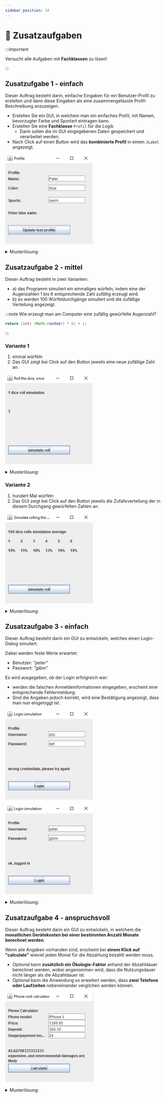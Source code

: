 ```yaml
---
sidebar_position: 10
---
```


# 🦸 Zusatzaufgaben

:::important

Versucht alle Aufgaben mit **Fachklassen** zu lösen!

:::

## Zusatzufgabe 1 - einfach

Dieser Auftrag besteht darin, einfache Eingaben für ein Benutzer-Profil zu erstellen und dann diese Eingaben als eine zusammengefasste Profil-Beschreibung anzuzeigen.

<div class="grid"><div>

- Erstellen Sie ein GUI, in welchem man ein einfaches Profil, mit Namen, bevorzugter Farbe und Sportart eintragen kann. 
- Erstellen Sie eine **Fachklasse** `Profil` für die Logik
    - Darin sollen die im GUI eingegebenen Daten gespeichert und verarbeitet werden.
- Nach Click auf einen Button wird das **kombinierte Profil** in einem `JLabel` angezeigt.

</div><div>

![](../img/zusatz-auftrag1.png)

</div></div>

<details><summary>Musterlösung:</summary>

```java title="Profile.java"
public class Profile {
    private String name = "";
    private String favoriteColor = "";
    private String favoriteSports = "";

    public void setName(String name) {
        this.name = name;
    }

    public void setFavoriteColor(String favoriteColor) {
        this.favoriteColor = favoriteColor;
    }

    public void setFavoriteSports(String favoriteSports) {
        this.favoriteSports = favoriteSports;
    }

    public String getProfileDescription() {
        return name + " " + favoriteColor + " " + favoriteSports;
    }
}
```

```java title="ProfileGUI.java"
import java.awt.event.ActionEvent;
import java.awt.event.ActionListener;

import javax.swing.JButton;
import javax.swing.JFrame;
import javax.swing.JLabel;
import javax.swing.JTextField;

public class ProfileGUI extends JFrame implements ActionListener {
	JLabel titleLabel = new JLabel("Profile");
	JLabel nameLabel = new JLabel("Name:");
	JTextField nameField = new JTextField();
	JLabel favColorLabel = new JLabel("Color:");
	JTextField favColorField = new JTextField();
	JLabel favSportsLabel = new JLabel("Sports:");
	JTextField favSportsField = new JTextField();
	JLabel descriptionLabel = new JLabel();
	JButton profileButton = new JButton("Update text profile");
	Profile profile = new Profile();

	public void showDialog() {
		setLayout(null);
		titleLabel.setBounds(10, 20, 200, 20);
		int labelWith = 120;
		int fieldIndentation = 140;
		int line1 = 40;
		nameLabel.setBounds(10, line1, labelWith, 20);
		nameField.setBounds(fieldIndentation, line1, labelWith, 20);
		int line2 = 70;
		favColorLabel.setBounds(10, line2, labelWith, 20);
		favColorField.setBounds(fieldIndentation, line2, labelWith, 20);
		int line3 = 110;
		favSportsLabel.setBounds(10, line3, labelWith, 20);
		favSportsField.setBounds(fieldIndentation, line3, labelWith, 20);
		descriptionLabel.setBounds(10, 150, 250, 20);
		profileButton.setBounds(10, 200, 200, 30);
		add(titleLabel);
		add(nameLabel);
		add(nameField);
		add(favColorLabel);
		add(favColorField);
		add(favSportsLabel);
		add(favSportsField);
		add(descriptionLabel);
		add(profileButton);
		profileButton.addActionListener(this);
		setDefaultCloseOperation(EXIT_ON_CLOSE);
		setSize(300, 300);
		setTitle("Profile");
		setVisible(true);
	}

	public void actionPerformed(ActionEvent arg0) {
		profile.setName(nameField.getText());
		profile.setFavoriteColor(favColorField.getText());
		profile.setFavoriteSports(favSportsField.getText());
		descriptionLabel.setText(profile.getProfileDescription());
	}
}
```

```java title="ProfileGUIStarter.java"
public class ProfileGUIStarter {

	public static void main(String[] args) {
		ProfileGUI gui = new ProfileGUI();
		gui.showDialog();
	}

}
```

</details>


<!-- Durch SOL
### Punkte

- 1 Punkt, wenn Name, Color, Sports direkt in der actionPerformed-Methode kombiniert werden.
- 2 Punkte, wenn Name, Color, Sports erst in der zur Verfügung gestellten Fachklasse Profile gespeichert werden, und dann von dort als eine `profileDescription` abgerufen werden.
- 3 Punkte, wenn Sie die Fachklasse Profile selbst programmiert haben.
-->

## Zusatzaufgabe 2 - mittel

Dieser Auftrag besteht in zwei Varianten: 

- a) das Programm simuliert ein einmaliges würfeln, indem eine der Augenzahlen 1 bis 6 entsprechende Zahl zufällig erzeugt wird.
- b) es werden 100 Würfeldurchgänge simuliert und die zufällige Verteilung angezeigt.

:::note Wie erzeugt man am Computer eine zufällig gewürfelte Augenzahl?

```java
return (int) (Math.random() * 6) + 1;
```

:::

### Variante 1

<div class="grid"><div>

1. einmal würfeln
2. Das GUI zeigt bei Click auf den Button jeweils eine neue zufällige Zahl an.

</div><div>

![](../img/zusatz-auftrag2-variante1.png)

</div></div>

<!--
Punkte:
- 2 Punkte, wenn Fachklasse fertig übernommen,
- 3 Punkte, wenn auch Fachklasse selbst programmiert,
-->

<details><summary>Musterlösung:</summary>

```java title="Dice.java"
public class Dice {
    // kann static sein, da keine Instanz-Variablen verwendet werden
    public static int roll() {
        return (int) (Math.random() * 6) + 1;
    }

    // nur zum testen von sich selbst
    public static void main(String[] args) {
        System.out.println(Dice.roll());
    }
}
```

```java title="DiceGUI.java"
import java.awt.event.ActionEvent;
import java.awt.event.ActionListener;

import javax.swing.JButton;
import javax.swing.JFrame;
import javax.swing.JLabel;

public class DiceGUI extends JFrame implements ActionListener {
	JLabel titleLabel = new JLabel("1 dice roll simulation");
	JLabel oneLabel = new JLabel();
	JButton rollButton = new JButton("simulate roll");
	Dice dice = new Dice();

	public void showDialog() {
		setLayout(null);
		titleLabel.setBounds(10, 20, 200, 20);
		oneLabel.setBounds(10, 80, 30, 20);
		rollButton.setBounds(10, 200, 200, 30);
		add(titleLabel);
		add(oneLabel);
		add(rollButton);
		rollButton.addActionListener(this);
		setDefaultCloseOperation(EXIT_ON_CLOSE);
		setSize(300, 300);
		setTitle("");
		setVisible(true);
	}

	public void actionPerformed(ActionEvent arg0) {
		oneLabel.setText(Integer.toString(dice.roll()));
	}
}
```


```java title="DiceGUIStarter.java"
public class DiceGUIStarter {

	public static void main(String[] args) {
		DiceGUI gui = new DiceGUI();
		gui.showDialog();
	}

}
```

</details>

### Variante 2

<div class="grid"><div>

1. hundert Mal würfeln
2. Das GUI zeigt bei Click auf den Button jeweils die Zufallsverteilung der in diesem Durchgang gewürfelten Zahlen an.

</div><div>

![](../img/zusatz-auftrag2-variante2.png)

</div></div>

<details><summary>Musterlösung:</summary>

```java title="MultiDice.java"
public class MultiDice {

	public static int[] rollTimes(int times) {
		int[] counts = { 0, 0, 0, 0, 0, 0 }; // pro Zahl eine Stelle
		for (int i = 0; i < times; i++) {
			int randomNumber = rollOnce(); // würfeln
			counts[randomNumber - 1]++; // index startet bei 0 daher -1
			// counts[rollOnce() - 1]++; // das würde auch gehen
		}
		return counts; // gibt Array zurück mit allen Zahlen
	}

	public static int rollOnce() {
		return (int) (Math.random() * (6 - 1 + 1)) + 1;
	}

	// nur zum testen von sich selbst
	public static void main(String[] args) {
        // hier könnte man auch 217 mal würfeln
        // dann müsste man die % Angaben aber auch normalisieren!
		int[] counts = MultiDice.rollTimes(100); 
		for (int i = 0; i < counts.length; i++) {
			System.out.println((i + 1) + ": " + counts[i] + "%");
		}
	}

}
```

```java title="MultiDiceGUI.java"
import java.awt.event.ActionEvent;
import java.awt.event.ActionListener;

import javax.swing.JButton;
import javax.swing.JFrame;
import javax.swing.JLabel;

public class MultiDiceGUI extends JFrame implements ActionListener {
	JLabel titleLabel = new JLabel("100 dice rolls simulation average");
	JLabel oneLabel = new JLabel();
	JLabel twoLabel = new JLabel();
	JLabel threeLabel = new JLabel();
	JLabel fourLabel = new JLabel();

	JLabel fiveLabel = new JLabel();
	JLabel sixLabel = new JLabel();
	JLabel oneTitleLabel = new JLabel("1");
	JLabel twoTitleLabel = new JLabel("2");
	JLabel threeTitleLabel = new JLabel("3");
	JLabel fourTitleLabel = new JLabel("4");
	JLabel fiveTitleLabel = new JLabel("5");
	JLabel sixTitleLabel = new JLabel("6");
	JButton rollButton = new JButton("simulate roll");
	MultiDice dicer = new MultiDice();

	public void showDialog() {
		setLayout(null);
		titleLabel.setBounds(10, 20, 200, 20);
		int line2 = 50;
		oneTitleLabel.setBounds(10, line2, 30, 20);
		twoTitleLabel.setBounds(50, line2, 30, 20);
		threeTitleLabel.setBounds(90, line2, 30, 20);
		fourTitleLabel.setBounds(130, line2, 30, 20);
		fiveTitleLabel.setBounds(170, line2, 30, 20);
		sixTitleLabel.setBounds(210, line2, 30, 20);
		int line3 = 80;
		oneLabel.setBounds(10, line3, 30, 20);
		twoLabel.setBounds(50, line3, 30, 20);
		threeLabel.setBounds(90, line3, 30, 20);
		fourLabel.setBounds(130, line3, 30, 20);
		fiveLabel.setBounds(170, line3, 30, 20);
		sixLabel.setBounds(210, line3, 30, 20);
		rollButton.setBounds(10, 200, 200, 30);
		add(oneTitleLabel);
		add(twoTitleLabel);
		add(threeTitleLabel);
		add(fourTitleLabel);
		add(fiveTitleLabel);
		add(sixTitleLabel);
		add(titleLabel);
		add(oneLabel);
		add(twoLabel);
		add(threeLabel);
		add(fourLabel);
		add(fiveLabel);
		add(sixLabel);
		add(rollButton);

		rollButton.addActionListener(this);
		setDefaultCloseOperation(EXIT_ON_CLOSE);
		setSize(300, 300);
		setTitle("");
		setVisible(true);
	}

	public void actionPerformed(ActionEvent arg0) {
		int[] counts = MultiDice.rollTimes(100); 
		oneLabel.setText(counts[0] + "%");
		twoLabel.setText(counts[1] + "%");
		threeLabel.setText(counts[2] + "%");
		fourLabel.setText(counts[3] + "%");
		fiveLabel.setText(counts[4] + "%");
		sixLabel.setText(counts[5] + "%");
	}
}
```

```java title="MultiDiceGUIStarter.java"
public class MultiDiceGUIStarter {

	public static void main(String[] args) {
		MultiDiceGUI gui = new MultiDiceGUI();
		gui.showDialog();
	}

}
```

</details>

<!--
Punkte:
- 3 Punkte, wenn Fachklasse fertig übernommen,
- 4 Punkte, wenn Fachklasse selbst programmiert,
-->

## Zusatzaufgabe 3 - einfach

<div class="grid"><div>

Dieser Auftrag besteht darin ein GUI zu entwickeln, welches einen Login-Dialog simuliert. 

Dabei werden feste Werte erwartet:
- Benutzer: *"peter"*
- Passwort: *"gibm"*

Es wird ausgegeben, ob der Login erfolgreich war:
- werden die falschen Anmeldeinformationen eingegeben, erscheint eine entsprechende Fehlermeldung. 
- Sind die Angaben jedoch korrekt, wird eine Bestätigung angezeigt, dass man nun eingeloggt ist.

</div><div>

![](../img/zusatz-auftrag3-wrong.png)

![](../img/zusatz-auftrag3-successfull.png)

</div></div>

<details><summary>Musterlösung:</summary>

```java title="Login.java"
public class Login {

	// ACHTUNG! NIE Passwörter in Klartext im Code haben. Dies hier ist nur zur Übung.
	//          Passwörter werden üblicherweise als HASH gespeichert
	//          - https://de.wikipedia.org/wiki/Kryptographische_Hashfunktion
	private String userNameAnswer = "bitte-setzte-mich-via-konstruktor";
	private String passwordAnswer = "bitte-setzte-mich-via-konstruktor";
	private String userName = "";
	private String password = "";

	public Login(String userNameAnswer, String passwordAnswer) {
		this.userNameAnswer = userNameAnswer;
		this.passwordAnswer = passwordAnswer;
	}

	public void setPassword(String password) {
		this.password = password;
	}

	public void setUserName(String userName) {
		this.userName = userName;
	}

	public String getLoginStateText() {
		if (this.isSuccessfull()) {
			return "ok, logged in";
		}
		return "wrong credentials, please try again";
	}

	private boolean isSuccessfull() {
		return this.password.equals(this.passwordAnswer) 
            && this.userName.equals(this.userNameAnswer);
	}

	// nur zum testen von sich selbst
	public static void main(String[] args) {
		Login login = new Login("peter", "gibm");
		login.setUserName("peter");
		login.setPassword("nicht-korrektes-password");
		System.out.println(login.getLoginStateText());
		login.setPassword("gibm");
		System.out.println(login.getLoginStateText());
	}
}
```

```java title="LoginGUI.java"
import java.awt.event.ActionEvent;
import java.awt.event.ActionListener;

import javax.swing.JButton;
import javax.swing.JFrame;
import javax.swing.JLabel;
import javax.swing.JTextField;

public class LoginGUI extends JFrame implements ActionListener {
	JLabel titleLabel = new JLabel("Profile");
	JLabel nameLabel = new JLabel("Username:");
	JTextField nameField = new JTextField();
	JLabel passwordLabel = new JLabel("Password:");
	JTextField passwordField = new JTextField();
	JLabel loginInfoLabel = new JLabel();
	JButton loginButton = new JButton("Login");
	Login login = new Login("peter", "gibm");

	public void showDialog() {
		setLayout(null);
		titleLabel.setBounds(10, 20, 200, 20);
		int labelWith = 120;
		int fieldIndentation = 140;
		int line1 = 40;
		nameLabel.setBounds(10, line1, labelWith, 20);
		nameField.setBounds(fieldIndentation, line1, labelWith, 20);
		int line2 = 70;
		passwordLabel.setBounds(10, line2, labelWith, 20);
		passwordField.setBounds(fieldIndentation, line2, labelWith, 20);
		loginInfoLabel.setBounds(10, 150, 250, 20);
		loginButton.setBounds(10, 200, 200, 30);
		add(titleLabel);
		add(nameLabel);
		add(nameField);
		add(passwordLabel);
		add(passwordField);
		add(loginInfoLabel);
		add(loginButton);
		loginButton.addActionListener(this);
		setDefaultCloseOperation(EXIT_ON_CLOSE);
		setSize(300, 300);
		setTitle("Login simulation");
		setVisible(true);
	}

	public void actionPerformed(ActionEvent arg0) {
		login.setUserName(nameField.getText());
		login.setPassword(passwordField.getText());
		loginInfoLabel.setText(login.getLoginStateText());
	}
}
```

```java title="LoginStarter.java"
public class LoginStarter {
	
	public static void main(String[] args) {
		LoginGUI gui = new LoginGUI();
		gui.showDialog();
	}
	
}
```

</details>

<!--
Punkte:
- 1 Punkt, wenn Fachklasse fertig übernommen,
- 2 Punkte, wenn auch Fachklasse selbst
programmiert,
-->

## Zusatzaufgabe 4 - anspruchsvoll

<div class="grid"><div>

Dieser Auftrag besteht darin ein GUI zu entwickeln, in welchem die **monatlichen Gerätekosten bei einer bestimmten Anzahl Monate berechnet werden**.

Wenn alle Angaben vorhanden sind, erscheint bei **einem Klick auf "calculate"** wieviel jeden Monat für die Abzahlung bezahlt werden muss.

- *Optional* kann **zusätzlich ein Ökologie-Faktor** anhand der Abzahldauer berechnet werden, wobei angenommen wird, dass die Nutzungsdauer nicht länger als die Abzahldauer ist.
- *Optional* kann die Anwendung so erweitert werden, dass **zwei Telefone oder Laufzeiten** nebeneinander verglichen werden können.

</div><div>

![](../img/zusatz-auftrag4.png)

</div></div>

<details><summary>Musterlösung:</summary>

```java title="PhoneCalculator.java"
public class PhoneCalculator {
	private String model;
	private double price;
	private double deposit;
	private int months;

	public void setModel(String model) {
		this.model = model;
	}

	public String getModel() {
		return this.model;
	}

	public void setPrice(double price) {
		this.price = price;
	}

	public double getPrice() {
		return this.price;
	}

	public void setDeposit(double deposit) {
		this.deposit = deposit;
	}

	public double getDeposit() {
		return this.deposit;
	}

	public void setMonths(int months) {
		this.months = months;
	}

	public int getMonths() {
		return this.months;
	}

	public double calculateMonthlyCosts() {
		return (price - deposit) / months;
	}

	public String calculateEcologicFootprint() {
		if (months < 13) {
			return "expensive, and strong environmental damages are likely";
		} else if (months >= 14 && months <= 24) {
			return "expensive, and environmental damages are likely";
		} 
		return "less environmental damages due to longer usage period";
	}
	
    // nur zum testen von sich selbst
	public static void main(String[] args) {
		PhoneCalculator calculator = new PhoneCalculator();
        calculator.setModel("iPhone X");
        calculator.setPrice(1399.95d);
        calculator.setDeposit(300.10d);
        calculator.setMonths(24);

        System.out.println("Costs: " + calculator.calculateMonthlyCosts());
        System.out.println("Environment: " + calculator.calculateEcologicFootprint());
	}
}

```

```java title="PhoneCalculatorGUI.java"
import java.awt.event.ActionEvent;
import java.awt.event.ActionListener;

import javax.swing.JButton;
import javax.swing.JFrame;
import javax.swing.JLabel;
import javax.swing.JTextField;

public class PhoneCalulatorGUI extends JFrame implements ActionListener {
	JLabel titleLabel = new JLabel("Phone Calculator");
	JLabel nameLabel = new JLabel("Phone model:");
	JTextField nameField = new JTextField();
	JLabel priceLabel = new JLabel("Price:");
	JTextField priceField = new JTextField();
	JLabel depositLabel = new JLabel("Deposit:");
	JTextField depositField = new JTextField();
	JLabel monthsLabel = new JLabel("Usage/payment months:");
	JTextField monthsField = new JTextField();
	JLabel descriptionLabel = new JLabel();
	JButton profileButton = new JButton("calculate");
	PhoneCalculator calculator = new PhoneCalculator();

	public void showDialog() {
		setLayout(null);
		titleLabel.setBounds(10, 20, 200, 20);
		int labelWith = 120;
		int fieldIndentation = 140;
		int line1 = 40;
		nameLabel.setBounds(10, line1, labelWith, 20);
		nameField.setBounds(fieldIndentation, line1, labelWith, 20);
		int line2 = 60;
		priceLabel.setBounds(10, line2, labelWith, 20);
		priceField.setBounds(fieldIndentation, line2, labelWith, 20);
		int line3 = 80;
		depositLabel.setBounds(10, line3, labelWith, 20);
		depositField.setBounds(fieldIndentation, line3, labelWith, 20);
		int line4 = 100;
		monthsLabel.setBounds(10, line4, labelWith, 20);
		monthsField.setBounds(fieldIndentation, line4, labelWith, 20);
		descriptionLabel.setBounds(10, 150, 250, 50);
		profileButton.setBounds(10, 200, 200, 30);
		add(titleLabel);
		add(nameLabel);
		add(nameField);
		add(priceLabel);
		add(priceField);
		add(depositLabel);
		add(depositField);
		add(monthsLabel);
		add(monthsField);
		add(descriptionLabel);
		add(profileButton);
		profileButton.addActionListener(this);
		setDefaultCloseOperation(EXIT_ON_CLOSE);
		setSize(300, 300);
		setTitle("Phone cost calculator");
		setVisible(true);
	}

	public void actionPerformed(ActionEvent arg0) {
		calculator.setModel(nameField.getText());
		calculator.setPrice(Double.parseDouble(priceField.getText()));
		calculator.setDeposit(Double.parseDouble(depositField.getText()));
		calculator.setMonths(Integer.parseInt(monthsField.getText()));
        // Hier werden die zwei Variablen mal anders als mit `+` in einen String eingefügt.
        // Dies ist eigentlich die bessere Variante!
		String costResult = "<html>%s</br>%s</html>".formatted(calculator.calculateMonthlyCosts(),
				calculator.calculateEcologicFootprint());
		descriptionLabel.setText(costResult);
	}
}
```

```java title="PhoneCalculatorGUIStarter.java"
public class PhoneCalculatorGUIStarter {

	public static void main(String[] args) {
		PhoneCalulatorGUI gui = new PhoneCalulatorGUI();
		gui.showDialog();
	}
	
}
```

</details>

<!--
Punkte:
- 2 Punkte, wenn Fachklasse fertig übernommen,
- 4 Punkte, wenn auch Fachklasse selbst programmiert,
- 5 Punkte, wenn zusätzlich zwei Geräte nebeneinander dargestellt und verglichen werden
-->

